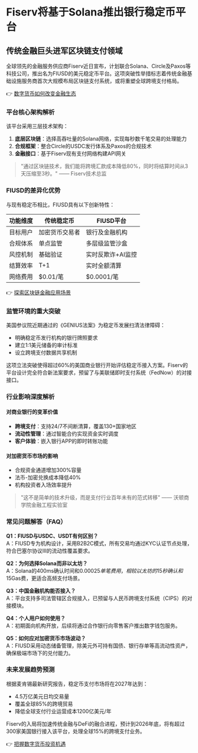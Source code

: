# Fiserv将基于Solana推出银行稳定币平台

## 传统金融巨头进军区块链支付领域

全球领先的金融服务供应商Fiserv近日宣布，计划联合Solana、Circle及Paxos等科技公司，推出名为FIUSD的美元稳定币平台。这项突破性举措标志着传统金融基础设施服务商首次大规模布局区块链支付系统，或将重塑全球跨境支付格局。

👉 [数字货币如何改变金融生态](https://bit.ly/okx_welcome)

### 平台核心架构解析

该平台采用三层技术架构：
1. **底层区块链**：选择高吞吐量的Solana网络，实现每秒数千笔交易的处理能力
2. **合规框架**：整合Circle的USDC发行体系及Paxos的合规技术
3. **金融接口**：基于Fiserv现有支付网络构建API网关

> "通过区块链技术，我们能将跨境汇款成本降低80%，同时将结算时间从3天压缩至3秒。" —— Fiserv技术总监

### FIUSD的差异化优势

与现有稳定币相比，FIUSD具有以下创新特性：

| 功能维度       | 传统稳定币       | FIUSD平台                |
|----------------|------------------|--------------------------|
| 目标用户       | 加密货币交易者   | 银行及金融机构           |
| 合规体系       | 单点监管         | 多层级监管沙盒           |
| 风控机制       | 基础验证         | 实时反欺诈+AI监控        |
| 结算效率       | T+1              | 实时全额清算             |
| 网络费用       | $0.01/笔         | $0.0001/笔               |

👉 [探索区块链金融应用场景](https://bit.ly/okx_welcome)

### 监管环境的重大突破

美国参议院近期通过的《GENIUS法案》为稳定币发展扫清法律障碍：
- 明确稳定币发行机构的银行牌照要求
- 建立1:1美元储备的审计标准
- 设立跨境支付数据共享机制

这项立法突破使得超过60%的美国商业银行开始评估稳定币接入方案。Fiserv的平台设计完全符合新法案要求，预留了与美联储即时支付系统（FedNow）的对接接口。

### 行业影响深度解析

#### 对商业银行的变革价值
- **跨境支付**：支持24/7不间断清算，覆盖130+国家地区
- **流动性管理**：通过智能合约实现资金实时调度
- **客户体验**：嵌入银行APP的即时转账功能

#### 对加密货币市场的影响
- 合规资金通道增加300%容量
- 法币-加密兑换成本降低40%
- 机构投资者入场效率提升

> "这不是简单的技术升级，而是支付行业百年未有的范式转移" —— 沃顿商学院金融工程实验室

### 常见问题解答（FAQ）

**Q1：FIUSD与USDC、USDT有何区别？**  
A：FIUSD专为机构设计，采用B2B2C模式，所有交易均通过KYC认证节点处理，符合巴塞尔协议Ⅲ的流动性覆盖要求。

**Q2：为何选择Solana而非以太坊？**  
A：Solana的400ms确认时间和$0.00025单笔费用，相较以太坊的15秒确认和$15Gas费，更适合高频支付场景。

**Q3：中国金融机构能否接入？**  
A：平台支持多司法管辖区合规接入，已预留与人民币跨境支付系统（CIPS）的对接模块。

**Q4：个人用户如何使用？**  
A：初期面向机构开放，后续将通过合作银行向零售客户推出数字钱包服务。

**Q5：如何应对加密货币市场波动？**  
A：FIUSD采用动态储备管理，除美元外可持有国债、银行存单等高流动性资产，确保极端市场下的兑付能力。

### 未来发展趋势预测

根据麦肯锡最新研究报告，稳定币支付市场将在2027年达到：
- 4.5万亿美元日均交易量
- 覆盖全球85%的跨境贸易
- 降低全球支付行业运营成本1200亿美元/年

Fiserv的入局将加速传统金融与DeFi的融合进程，预计到2026年底，将有超过300家美国银行接入该平台，处理全球15%的跨境支付业务。

👉 [把握数字货币投资机遇](https://bit.ly/okx_welcome)
